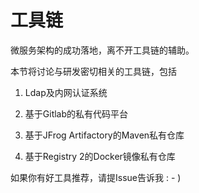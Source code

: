 # 工具链

微服务架构的成功落地，离不开工具链的辅助。

本节将讨论与研发密切相关的工具链，包括

1. Ldap及内网认证系统

2. 基于Gitlab的私有代码平台

3. 基于JFrog Artifactory的Maven私有仓库

4. 基于Registry 2的Docker镜像私有仓库

如果你有好工具推荐，请提Issue告诉我 : - )
